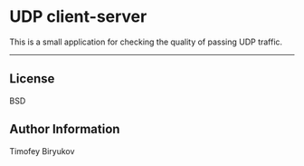 # UDP client-server

This is a small application for checking the quality of passing UDP traffic.

---

License
-------
BSD

Author Information
------------------
Timofey Biryukov